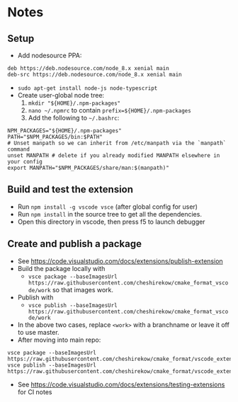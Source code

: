 # Notes

## Setup

* Add nodesource PPA:
```
deb https://deb.nodesource.com/node_8.x xenial main
deb-src https://deb.nodesource.com/node_8.x xenial main
```

* `sudo apt-get install node-js node-typescript`
* Create user-global node tree:
  1. `mkdir "${HOME}/.npm-packages"`
  2. `nano ~/.npmrc` to contain `prefix=${HOME}/.npm-packages`
  3. Add the following to `~/.bashrc`:
```
NPM_PACKAGES="${HOME}/.npm-packages"
PATH="$NPM_PACKAGES/bin:$PATH"
# Unset manpath so we can inherit from /etc/manpath via the `manpath` command
unset MANPATH # delete if you already modified MANPATH elsewhere in your config
export MANPATH="$NPM_PACKAGES/share/man:$(manpath)"
```

## Build and test the extension

* Run `npm install -g vscode vsce` (after global config for user)
* Run `npm install` in the source tree to get all the dependencies.
* Open this directory in vscode, then press f5 to launch debugger

## Create and publish a package

* See https://code.visualstudio.com/docs/extensions/publish-extension
* Build the package locally with
  * `vsce package --baseImagesUrl https://raw.githubusercontent.com/cheshirekow/cmake_format_vscode/work` so
  that images work.
* Publish with
  * `vsce publish --baseImagesUrl https://raw.githubusercontent.com/cheshirekow/cmake_format_vscode/work`
* In the above two cases, replace `<work>` with a branchname or leave it off
  to use master.
* After moving into main repo:

```
vsce package --baseImagesUrl https://raw.githubusercontent.com/cheshirekow/cmake_format/vscode_extension
vsce publish --baseImagesUrl https://raw.githubusercontent.com/cheshirekow/cmake_format/vscode_extension
```

* See https://code.visualstudio.com/docs/extensions/testing-extensions for CI notes